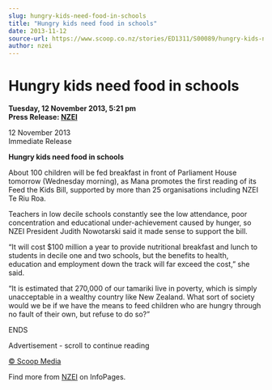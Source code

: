 ```yaml
---
slug: hungry-kids-need-food-in-schools
title: "Hungry kids need food in schools"
date: 2013-11-12
source-url: https://www.scoop.co.nz/stories/ED1311/S00089/hungry-kids-need-food-in-schools.htm
author: nzei
---
```

Hungry kids need food in schools
================================

**Tuesday, 12 November 2013, 5:21 pm**  
**Press Release: [NZEI](https://info.scoop.co.nz/NZEI)**

12 November 2013  
Immediate Release

**Hungry kids need food in schools**

About 100 children will be fed breakfast in front of Parliament House tomorrow (Wednesday morning), as Mana promotes the first reading of its Feed the Kids Bill, supported by more than 25 organisations including NZEI Te Riu Roa.

Teachers in low decile schools constantly see the low attendance, poor concentration and educational under-achievement caused by hunger, so NZEI President Judith Nowotarski said it made sense to support the bill.

“It will cost $100 million a year to provide nutritional breakfast and lunch to students in decile one and two schools, but the benefits to health, education and employment down the track will far exceed the cost,” she said.

“It is estimated that 270,000 of our tamariki live in poverty, which is simply unacceptable in a wealthy country like New Zealand. What sort of society would we be if we have the means to feed children who are hungry through no fault of their own, but refuse to do so?”

ENDS  

Advertisement - scroll to continue reading





[© Scoop Media](http://www.scoop.co.nz/about/terms.html)

Find more from [NZEI](https://info.scoop.co.nz/NZEI) on InfoPages.